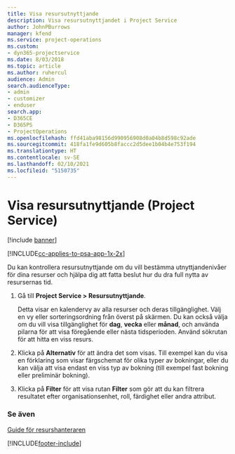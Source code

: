 ```yaml
---
title: Visa resursutnyttjande
description: Visa resursutnyttjandet i Project Service
author: JohnPBurrows
manager: kfend
ms.service: project-operations
ms.custom:
- dyn365-projectservice
ms.date: 8/03/2018
ms.topic: article
ms.author: ruhercul
audience: Admin
search.audienceType:
- admin
- customizer
- enduser
search.app:
- D365CE
- D365PS
- ProjectOperations
ms.openlocfilehash: ffd41aba98156d990956908d0a04b8d598c92ade
ms.sourcegitcommit: 418fa1fe9d605b8faccc2d5dee1b04b4e753f194
ms.translationtype: HT
ms.contentlocale: sv-SE
ms.lasthandoff: 02/10/2021
ms.locfileid: "5150735"
---
```

# <a name="view-resource-utilization-project-service"></a>Visa resursutnyttjande (Project Service)

[!include [banner](../includes/psa-now-project-operations.md)]

[!INCLUDE[cc-applies-to-psa-app-1x-2x](../includes/cc-applies-to-psa-app-1x-2x.md)]

Du kan kontrollera resursutnyttjande om du vill bestämma utnyttjandenivåer för dina resurser och hjälpa dig att fatta beslut hur du dra full nytta av resursernas tid.  
  
1. Gå till **Project Service > Resursutnyttjande**. 

     Detta visar en kalendervy av alla resurser och deras tillgänglighet. Välj en vy eller sorteringsordning från överst på skärmen. Du kan också välja om du vill visa tillgänglighet för **dag**, **vecka** eller **månad**, och använda pilarna för att visa föregående eller nästa tidsperioden. Använd sökrutan för att hitta en viss resurs.      
  
2. Klicka på **Alternativ** för att ändra det som visas. Till exempel kan du visa en förklaring som visar färgschemat för olika typer av bokningar, eller du kan välja att visa endast en viss typ av bokning (till exempel fast bokning eller preliminär bokning).  

3. Klicka på **Filter** för att visa rutan **Filter** som gör att du kan filtrera resultatet efter organisationsenhet, roll, färdighet eller andra attribut.  
  
### <a name="see-also"></a>Se även  
 [Guide för resurshanteraren](../psa/resource-manager-guide.md)


[!INCLUDE[footer-include](../includes/footer-banner.md)]